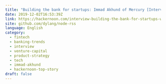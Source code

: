 ```yaml
---
title: "Building the bank for startups: Immad Akhund of Mercury [Interview]"
date: 2019-12-02T16:53:39Z
link: https://hackernoon.com/interview-building-the-bank-for-startups-with-immad-akhund-of-mercury-hm1p32k3?source=rss&utm_medium=RSS&utm_source=news.12bit.vn
site: github.com/dylang/node-rss
language: English
category:
  - fintech
  - banking-trends
  - interview
  - venture-capital
  - product-strategy
  - tech
  - immad-akhund
  - hackernoon-top-story
draft: false
---
```

